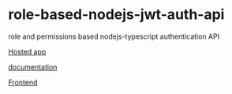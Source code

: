 # role-based-nodejs-jwt-auth-api
role and permissions based nodejs-typescript authentication API

[Hosted app](https://auth-api764.herokuapp.com/)

[documentation](https://app.swaggerhub.com/apis-docs/ja4/MyyInvest_techInterns_authAPI/1.0.0-oas3#/Logs/getAllLogs)

[Frontend](https://github.com/jamesbright/blog-api-frontend/blob/master/README.md)
